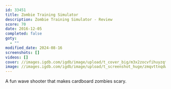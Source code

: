 ```yaml
---
id: 33451
title: Zombie Training Simulator
description: Zombie Training Simulator - Review
score: 70
date: 2016-12-05
completed: false
goty:
  - ""
modified_date: 2024-08-16
screenshots: []
videos: []
cover: //images.igdb.com/igdb/image/upload/t_cover_big/m3x2zocvfihuyzqtmiqj.jpg
image: //images.igdb.com/igdb/image/upload/t_screenshot_huge/zmqvttnqdwwvwlaqzrus.jpg
---
```

A fun wave shooter that makes cardboard zombies scary.